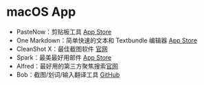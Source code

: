 #  macOS App

- PasteNow：剪贴板工具 [App Store](https://apps.apple.com/cn/app/pastenow-%E5%89%AA%E8%B4%B4%E6%9D%BF%E5%B7%A5%E5%85%B7/id1552536109?mt=12)
- One Markdown：简单快速的文本和 Textbundle 编辑器 [App Store](https://apps.apple.com/cn/app/one-markdown/id1507139439)
- CleanShot X：最佳截图软件 [官网](https://cleanshot.com/)
- Spark：最美最好用邮件 [App Store](https://apps.apple.com/cn/app/spark-readdle-%E5%87%BA%E5%93%81%E7%9A%84%E9%82%AE%E7%AE%B1%E5%BA%94%E7%94%A8/id1176895641?mt=12)
- Alfred：最好用的第三方聚焦搜索[官网](https://www.alfredapp.com/)
- Bob：截图/划词/输入翻译工具 [GitHub](https://github.com/ripperhe/Bob)
